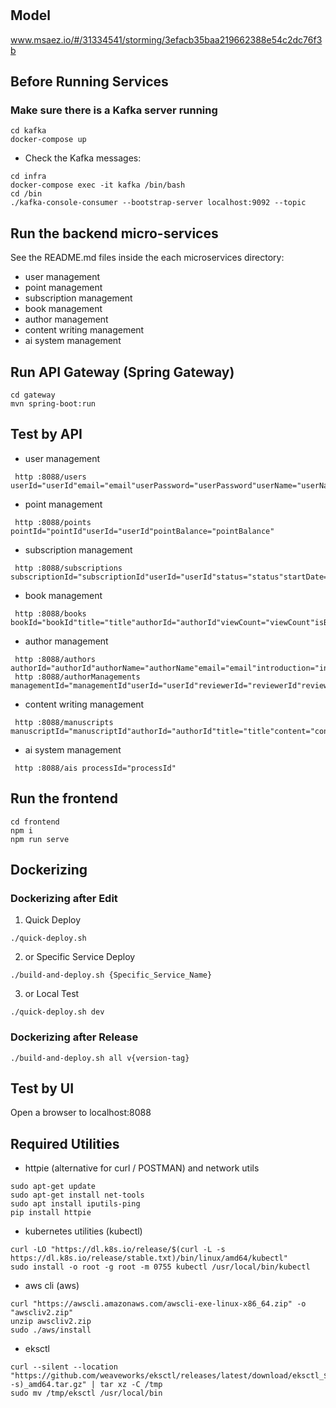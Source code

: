 # 

## Model
www.msaez.io/#/31334541/storming/3efacb35baa219662388e54c2dc76f3b

## Before Running Services
### Make sure there is a Kafka server running
```
cd kafka
docker-compose up
```
- Check the Kafka messages:
```
cd infra
docker-compose exec -it kafka /bin/bash
cd /bin
./kafka-console-consumer --bootstrap-server localhost:9092 --topic
```

## Run the backend micro-services
See the README.md files inside the each microservices directory:

- user management
- point management
- subscription management
- book management
- author management
- content writing management
- ai system management


## Run API Gateway (Spring Gateway)
```
cd gateway
mvn spring-boot:run
```

## Test by API
- user management
```
 http :8088/users userId="userId"email="email"userPassword="userPassword"userName="userName"isKtCustomer="isKtCustomer"role="Role"
```
- point management
```
 http :8088/points pointId="pointId"userId="userId"pointBalance="pointBalance"
```
- subscription management
```
 http :8088/subscriptions subscriptionId="subscriptionId"userId="userId"status="status"startDate="startDate"endDate="endDate"
```
- book management
```
 http :8088/books bookId="bookId"title="title"authorId="authorId"viewCount="viewCount"isBestseller="isBestseller"status="status"
```
- author management
```
 http :8088/authors authorId="authorId"authorName="authorName"email="email"introduction="introduction"authorPassword="authorPassword"realName="realName"
 http :8088/authorManagements managementId="managementId"userId="userId"reviewerId="reviewerId"reviewedAt="reviewedAt"
```
- content writing management
```
 http :8088/manuscripts manuscriptId="manuscriptId"authorId="authorId"title="title"content="content"status="status"
```
- ai system management
```
 http :8088/ais processId="processId"
```


## Run the frontend
```
cd frontend
npm i
npm run serve
```

## Dockerizing

### Dockerizing after Edit
1. Quick Deploy
```
./quick-deploy.sh
```
2. or Specific Service Deploy
```
./build-and-deploy.sh {Specific_Service_Name}
```
3. or Local Test
```
./quick-deploy.sh dev
```
### Dockerizing after Release
```
./build-and-deploy.sh all v{version-tag}
```

## Test by UI
Open a browser to localhost:8088

## Required Utilities

- httpie (alternative for curl / POSTMAN) and network utils
```
sudo apt-get update
sudo apt-get install net-tools
sudo apt install iputils-ping
pip install httpie
```

- kubernetes utilities (kubectl)
```
curl -LO "https://dl.k8s.io/release/$(curl -L -s https://dl.k8s.io/release/stable.txt)/bin/linux/amd64/kubectl"
sudo install -o root -g root -m 0755 kubectl /usr/local/bin/kubectl
```

- aws cli (aws)
```
curl "https://awscli.amazonaws.com/awscli-exe-linux-x86_64.zip" -o "awscliv2.zip"
unzip awscliv2.zip
sudo ./aws/install
```

- eksctl 
```
curl --silent --location "https://github.com/weaveworks/eksctl/releases/latest/download/eksctl_$(uname -s)_amd64.tar.gz" | tar xz -C /tmp
sudo mv /tmp/eksctl /usr/local/bin
```
